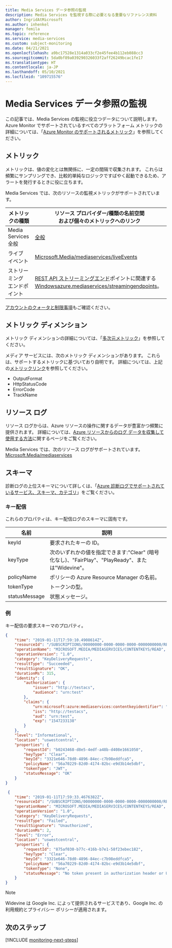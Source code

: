 ```yaml
---
title: Media Services データ参照の監視
description: Media Services を監視する際に必要となる重要なリファレンス資料
author: IngridAtMicrosoft
ms.author: inhenkel
manager: femila
ms.topic: reference
ms.service: media-services
ms.custom: subject-monitoring
ms.date: 04/21/2021
ms.openlocfilehash: a9bc17528e1314a033cf2e45fee4b112eb088cc3
ms.sourcegitcommit: 5da0bf89a039290326033f2aff26249bcac1fe17
ms.translationtype: HT
ms.contentlocale: ja-JP
ms.lasthandoff: 05/10/2021
ms.locfileid: "109715576"
---
```

# <a name="monitoring-media-services-data-reference"></a>Media Services データ参照の監視

この記事では、Media Services の監視に役立つデータについて説明します。 Azure Monitor でサポートされているすべてのプラットフォーム メトリックの詳細については、「[Azure Monitor のサポートされるメトリック](../../../azure-monitor/essentials/metrics-supported.md)」を参照してください。

## <a name="metrics"></a>メトリック

メトリックは、値の変化とは無関係に、一定の間隔で収集されます。 これらは頻繁にサンプリングでき、比較的単純なロジックですばやく起動できるため、アラートを発行するときに役に立ちます。


Media Services では、次のリソースの監視メトリックがサポートされています。

|メトリックの種類 | リソース プロバイダー/種類の名前空間<br/> および個々のメトリックへのリンク |
|-------|-----|
| Media Services 全般 | [全般](../../../azure-monitor/essentials/metrics-supported.md#microsoftmediamediaservices) |
| ライブ イベント | [Microsoft.Media/mediaservices/liveEvents](../../../azure-monitor/essentials/metrics-supported.md#microsoftmediamediaservicesliveevents) 
| ストリーミング エンドポイント | [REST API ストリーミングエンド](/rest/api/media/streamingendpoints)ポイントに関連する [Windowsazure.mediaservices/streamingendpoints](../../../azure-monitor/essentials/metrics-supported.md#microsoftmediamediaservicesstreamingendpoints)。 


[アカウントのクォータと制限事項](../limits-quotas-constraints-reference.md)もご確認ください。


## <a name="metric-dimensions"></a>メトリック ディメンション

メトリック ディメンションの詳細については、「[多次元メトリック](../../../azure-monitor/essentials/data-platform-metrics.md#multi-dimensional-metrics)」を参照してください。

メディア サービスには、次のメトリック ディメンションがあります。  これらは、サポートするメトリックに基づいており自明です。  詳細については、上記の[メトリックリンク](#metrics)を参照してください。   
- OutputFormat
- HttpStatusCode 
- ErrorCode 
- TrackName 

## <a name="resource-logs"></a>リソース ログ

リソース ログからは、Azure リソースの操作に関するデータが豊富かつ頻繁に提供されます。 詳細については、[Azure リソースからのログ データを収集して使用する方法](../../../azure-monitor/essentials/platform-logs-overview.md)に関するページをご覧ください。

Media Services では、次のリソース ログがサポートされています。 [Microsoft.Media/mediaservices](../../../azure-monitor/essentials/resource-logs-categories.md#microsoftmediamediaservices)

## <a name="schemas"></a>スキーマ

診断ログの上位スキーマについて詳しくは、「[Azure 診断ログでサポートされているサービス、スキーマ、カテゴリ](../../../azure-monitor/essentials/resource-logs-schema.md)」をご覧ください。

### <a name="key-delivery"></a>キー配信 

これらのプロパティは、キー配信ログのスキーマに固有です。

|名前|説明|
|---|---|
|keyId|要求されたキーの ID。|
|keyType|次のいずれかの値を指定できます:"Clear" (暗号化なし)、"FairPlay"、"PlayReady"、または"Widevine"。|
|policyName|ポリシーの Azure Resource Manager の名前。|
|tokenType|トークンの型。|
|statusMessage|状態メッセージ。|

### <a name="example"></a>例

キー配信の要求スキーマのプロパティ。

```json
{
    "time": "2019-01-11T17:59:10.4908614Z",
    "resourceId": "/SUBSCRIPTIONS/00000000-0000-0000-0000-0000000000/RESOURCEGROUPS/SBKEY/PROVIDERS/MICROSOFT.MEDIA/MEDIASERVICES/SBDNSTEST",
    "operationName": "MICROSOFT.MEDIA/MEDIASERVICES/CONTENTKEYS/READ",
    "operationVersion": "1.0",
    "category": "KeyDeliveryRequests",
    "resultType": "Succeeded",
    "resultSignature": "OK",
    "durationMs": 315,
    "identity": {
        "authorization": {
            "issuer": "http://testacs",
            "audience": "urn:test"
        },
        "claims": {
            "urn:microsoft:azure:mediaservices:contentkeyidentifier": "3321e646-78d0-4896-84ec-c7b98eddfca5",
            "iss": "http://testacs",
            "aud": "urn:test",
            "exp": "1547233138"
        }
    },
    "level": "Informational",
    "location": "uswestcentral",
    "properties": {
        "requestId": "b0243468-d8e5-4edf-a48b-d408e1661050",
        "keyType": "Clear",
        "keyId": "3321e646-78d0-4896-84ec-c7b98eddfca5",
        "policyName": "56a70229-82d0-4174-82bc-e9d3b14e5dbf",
        "tokenType": "JWT",
        "statusMessage": "OK"
    }
} 
```

```json
 {
    "time": "2019-01-11T17:59:33.4676382Z",
    "resourceId": "/SUBSCRIPTIONS/00000000-0000-0000-0000-0000000000/RESOURCEGROUPS/SBKEY/PROVIDERS/MICROSOFT.MEDIA/MEDIASERVICES/SBDNSTEST",
    "operationName": "MICROSOFT.MEDIA/MEDIASERVICES/CONTENTKEYS/READ",
    "operationVersion": "1.0",
    "category": "KeyDeliveryRequests",
    "resultType": "Failed",
    "resultSignature": "Unauthorized",
    "durationMs": 2,
    "level": "Error",
    "location": "uswestcentral",
    "properties": {
        "requestId": "875af030-b77c-416b-b7e1-58f23ebec182",
        "keyType": "Clear",
        "keyId": "3321e646-78d0-4896-84ec-c7b98eddfca5",
        "policyName": "56a70229-82d0-4174-82bc-e9d3b14e5dbf",
        "tokenType": "None",
        "statusMessage": "No token present in authorization header or URL."
    }
} 
```

>[!NOTE]
> Widevine は Google Inc. によって提供されるサービスであり、Google Inc. の利用規約とプライバシー ポリシーが適用されます。

## <a name="next-steps"></a>次のステップ

[!INCLUDE [monitoring-next-steps](../includes/monitoring-next-steps.md)]
